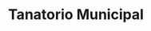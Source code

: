 ---
title: "Tanatorio Municipal"
url: /mejorada-del-campo/tanatorio-municipal/
shop: Bestattungen
---